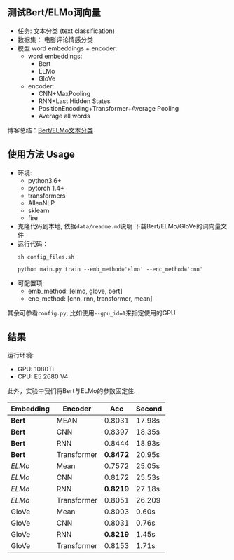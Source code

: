 ## 测试Bert/ELMo词向量
- 任务: 文本分类 (text classification)
- 数据集： 电影评论情感分类
- 模型 word embeddings + encoder:
    - word embeddings:
        - Bert
        - ELMo
        - GloVe
    - encoder:
        - CNN+MaxPooling
        - RNN+Last Hidden States
        - PositionEncoding+Transformer+Average Pooling
        - Average all words

博客总结：[Bert/ELMo文本分类](http://shomy.top/2020/07/06/bert-elmo-cls/)


## 使用方法 Usage
- 环境:
    - python3.6+
    - pytorch 1.4+
    - transformers
    - AllenNLP
    - sklearn
    - fire
- 克隆代码到本地, 依据`data/readme.md`说明 下载Bert/ELMo/GloVe的词向量文件
- 运行代码：
    ```
    sh config_files.sh
    ```
    ```
    python main.py train --emb_method='elmo' --enc_method='cnn'
    ```
- 可配置项:
    - emb_method: [elmo, glove, bert]
    - enc_method: [cnn, rnn, transformer, mean]

其余可参看`config.py`, 比如使用`--gpu_id=1`来指定使用的GPU

## 结果

运行环境:
- GPU: 1080Ti
- CPU: E5 2680 V4

此外，实验中我们将Bert与ELMo的参数固定住. 

| Embedding | Encoder | Acc | Second |
| - | - | - | - |
| **Bert** | MEAN | 0.8031 | 17.98s |
| **Bert** | CNN | 0.8397 | 18.35s |
| **Bert** | RNN | 0.8444 | 18.93s |
| **Bert** | Transformer | **0.8472** | 20.95s |
| *ELMo* | Mean | 0.7572 | 25.05s |
| *ELMo* | CNN | 0.8172 | 25.53s |
| *ELMo* | RNN | **0.8219** | 27.18s |
| *ELMo* | Transformer | 0.8051 | 26.209 |
| GloVe | Mean | 0.8003 | 0.60s |
| GloVe | CNN | 0.8031 | 0.76s |
| GloVe | RNN | **0.8219** | 1.45s |
| GloVe | Transformer | 0.8153 | 1.71s |
